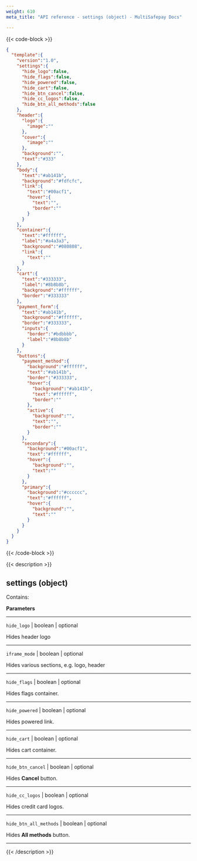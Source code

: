 ```yaml
---
weight: 610
meta_title: "API reference - settings (object) - MultiSafepay Docs"

---
```

{{< code-block >}}


```json
{
  "template":{
    "version":"1.0",
    "settings":{
      "hide_logo":false,
      "hide_flags":false,
      "hide_powered":false,
      "hide_cart":false,
      "hide_btn_cancel":false,
      "hide_cc_logos":false,
      "hide_btn_all_methods":false
    },
    "header":{
      "logo":{
        "image":""
      },
      "cover":{
        "image":""
      },
      "background":"",
      "text":"#333"
    },
    "body":{
      "text":"#ab141b",
      "background":"#fdfcfc",
      "link":{
        "text":"#00acf1",
        "hover":{
          "text":"",
          "border":""
        }
      }
    },
    "container":{
      "text":"#ffffff",
      "label":"#a4a3a3",
      "background":"#080808",
      "link":{
        "text":""
      }
    },
    "cart":{
      "text":"#333333",
      "label":"#8b8b8b",
      "background":"#ffffff",
      "border":"#333333"
    },
    "payment_form":{
      "text":"#ab141b",
      "background":"#ffffff",
      "border":"#333333",
      "inputs":{
        "border":"#bdbbbb",
        "label":"#8b8b8b"
      }
    },
    "buttons":{
      "payment_method":{
        "background":"#ffffff",
        "text":"#ab141b",
        "border":"#333333",
        "hover":{
          "background":"#ab141b",
          "text":"#ffffff",
          "border":""
        },
        "active":{
          "background":"",
          "text":"",
          "border":""
        }
      },
      "secondary":{
        "background":"#00acf1",
        "text":"#ffffff",
        "hover":{
          "background":"",
          "text":""
        }
      },
      "primary":{
        "background":"#cccccc",
        "text":"#ffffff",
        "hover":{
          "background":"",
          "text":""
        }
      }
    }
  }
}
```

{{< /code-block >}}

{{< description >}}

## settings (object)

Contains:  

**Parameters**

----------------
`hide_logo` | boolean | optional

Hides header logo

----------------
`iframe_mode` | boolean | optional

Hides various sections, e.g. logo, header

----------------
`hide_flags` | boolean | optional

Hides flags container.

----------------
`hide_powered` | boolean | optional

Hides powered link.

----------------
`hide_cart` | boolean | optional

Hides cart container.

----------------
`hide_btn_cancel` | boolean | optional

Hides **Cancel** button.

----------------
`hide_cc_logos` | boolean | optional

Hides credit card logos.

----------------
`hide_btn_all_methods` | boolean | optional

Hides **All methods** button.

----------------             

{{< /description >}}